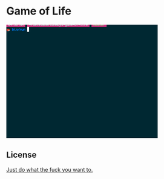 Game of Life
============

![screencapture](game-of-life.gif)

License
-------

[Just do what the fuck you want to.](http://www.wtfpl.net/about/)
